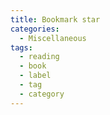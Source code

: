 ```yaml
---
title: Bookmark star
categories:
  - Miscellaneous
tags:
  - reading
  - book
  - label
  - tag
  - category
---
```

